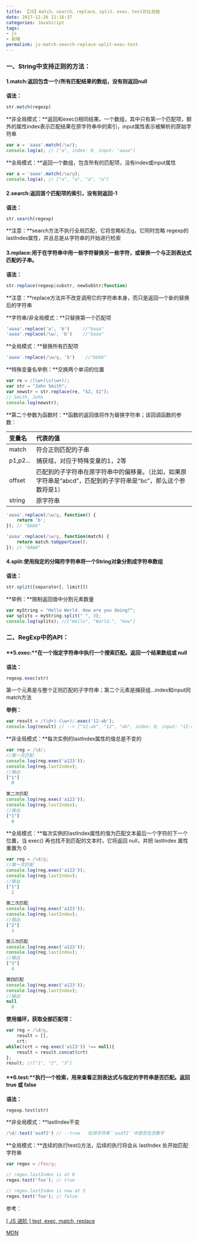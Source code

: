 ```yaml
---
title: 【JS】match、search、replace、split、exec、test对比总结
date: 2017-12-26 11:16:37
categories: JavaScript
tags:
- js
- 前端
permalink: js-match-search-replace-split-exec-test
---
```

### 一、String中支持正则的方法：
#### **1.match**:返回包含一个/所有匹配结果的数组，没有则返回null

**语法：**
```javascript
str.match(regexp)
```
**非全局模式：**返回和exec()相同结果。一个数组，其中只有第一个匹配项，额外的属性index表示匹配结果在原字符串中的索引，input属性表示被解析的原始字符串<!--more-->
```javascript
var a = 'aaaa'.match(/\w/);
console.log(a); // ["a", index: 0, input: "aaaa"]
```
**全局模式：**返回一个数组，包含所有的匹配项，没有index或input属性
```javascript
var a = 'aaaa'.match(/\w/g);
console.log(a); // ["a", "a", "a", "a"]
```

#### **2.search**:返回首个匹配项的索引，没有则返回-1

**语法：**
```javascript
str.search(regexp)
```
**注意：**search方法不执行全局匹配，它将忽略标志g。它同时忽略 regexp的lastIndex属性，并且总是从字符串的开始进行检索

#### **3.replace**:用于在字符串中用一些字符替换另一些字符，或替换一个与正则表达式匹配的子串。

**语法：**
```javascript
str.replace(regexp|substr, newSubStr|function)
```
**注意：**replace方法并不改变调用它的字符串本身，而只是返回一个新的替换后的字符串

**字符串/非全局模式：**只替换第一个匹配项
```javascript
'aaaa'.replace('a', 'b')     //"baaa"
'aaaa'.replace(/\w/, 'b')    //"baaa"
```
**全局模式：**替换所有匹配项
```javascript
'aaaa'.replace(/\w/g, 'b')    //"bbbb"
```
**特殊变量名举例：**交换两个单词的位置
```javascript
var re = /(\w+)\s(\w+)/;
var str = "John Smith";
var newstr = str.replace(re, "$2, $1");
// Smith, John
console.log(newstr);
```
**第二个参数为函数时：**函数的返回值将作为替换字符串；该回调函数的参数：

| 变量名    | 代表的值                                                                                          |
|:---------|:-------------------------------------------------------------------------------------------------|
| match    | 符合正则匹配的子串                                                                                  |
| p1,p2... | 捕获组，对应于特殊变量的$1，$2等                                                                     |
| offset   | 匹配到的子字符串在原字符串中的偏移量。（比如，如果原字符串是“abcd”，匹配到的子字符串是“bc”，那么这个参数将是1） |
| string|原字符串|

```javascript
'aaaa'.replace(/\w/g, function() {
    return 'b';
}); // "bbbb"

'aaaa'.replace(/\w/g, function(match) {
    return match.toUpperCase();
}); // "AAAA"
```

#### **4.split**:使用指定的分隔符字符串将一个String对象分割成字符串数组
**语法：**
```javascript
str.split([separator[, limit]])
```
**举例：**限制返回值中分割元素数量
```javascript
var myString = "Hello World. How are you doing?";
var splits = myString.split(" ", 3);
console.log(splits); //["Hello", "World.", "How"]
```
### 二、RegExp中的API：
#### **5.exec:**在一个指定字符串中执行一个搜索匹配。返回一个结果数组或 null
**语法：**
```javascript
regexp.exec(str)
```
第一个元素是与整个正则匹配的子字符串；第二个元素是捕获组...index和input同match方法

**举例：**
```javascript
var result = /(\d+)-(\w+)/.exec('12-ab');
console.log(result) // --> ["12-ab", "12", "ab", index: 0, input: "12-ab"]
```

**非全局模式：**每次实例的lastIndex属性的值总是不变的
```javascript
var reg = /\d/;
//第一次匹配
console.log(reg.exec('a123'));
console.log(reg.lastIndex);
//输出
["1"]
  0
  
第二次匹配
console.log(reg.exec('a123'));
console.log(reg.lastIndex);
//输出
["1"]
  0 
```
**全局模式：**每次实例的lastIndex属性的值为匹配文本最后一个字符的下一个位置，当 exec() 再也找不到匹配的文本时，它将返回 null，并把 lastIndex 属性重置为 0
```javascript
var reg = /\d/g;
//第一次匹配
console.log(reg.exec('a123'));
console.log(reg.lastIndex);
//输出
["1"]
  2
  
第二次匹配
console.log(reg.exec('a123'));
console.log(reg.lastIndex);
//输出
["2"]
  3 

第三次匹配
console.log(reg.exec('a123'));
console.log(reg.lastIndex);
//输出
["3"]
  4 

第四匹配
console.log(reg.exec('a123'));
console.log(reg.lastIndex);
//输出
null
  0
```
**使用循环，获取全部匹配项：**
```javascript
var reg = /\d/g,
    result = [],
    crt;
while((crt = reg.exec('a123')) !== null){
    result = result.concat(crt)
};
result; //["1", "2", "3"]
```

#### **6.test:**执行一个检索，用来查看正则表达式与指定的字符串是否匹配。返回 true 或 false
**语法：**
```javascript
regexp.test(str)
```
**非全局模式：**lastIndex不变
```javascript
/\d/.test('asdf2') // --true   检测字符串`'asdf2'`中是否包含数字
```
**全局模式：**连续的执行test()方法，后续的执行将会从 lastIndex 处开始匹配字符串
```javascript
var regex = /foo/g;

// regex.lastIndex is at 0
regex.test('foo'); // true

// regex.lastIndex is now at 3
regex.test('foo'); // false
```

参考：

[[ JS 进阶 ] test, exec, match, replace](https://segmentfault.com/a/1190000003497780)

[MDN](https://developer.mozilla.org/zh-CN/)

